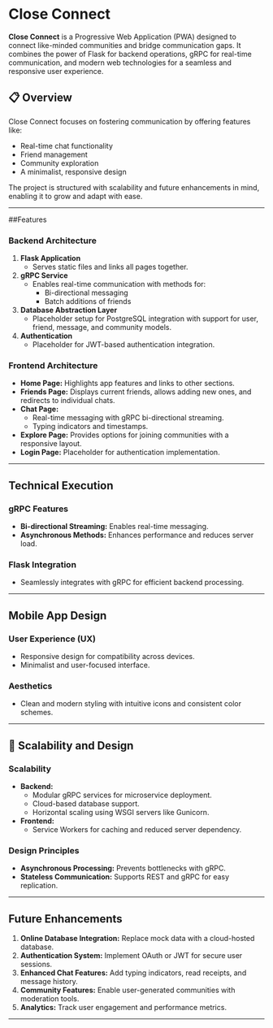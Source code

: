 # Close Connect  

**Close Connect** is a Progressive Web Application (PWA) designed to connect like-minded communities and bridge communication gaps. It combines the power of Flask for backend operations, gRPC for real-time communication, and modern web technologies for a seamless and responsive user experience.  

## 📋 Overview  
Close Connect focuses on fostering communication by offering features like:  
- Real-time chat functionality  
- Friend management  
- Community exploration  
- A minimalist, responsive design  

The project is structured with scalability and future enhancements in mind, enabling it to grow and adapt with ease.  

---

##Features  

### Backend Architecture  
1. **Flask Application**  
   - Serves static files and links all pages together.  
2. **gRPC Service**  
   - Enables real-time communication with methods for:  
     - Bi-directional messaging  
     - Batch additions of friends  
3. **Database Abstraction Layer**  
   - Placeholder setup for PostgreSQL integration with support for user, friend, message, and community models.  
4. **Authentication**  
   - Placeholder for JWT-based authentication integration.  

### Frontend Architecture  
- **Home Page:** Highlights app features and links to other sections.  
- **Friends Page:** Displays current friends, allows adding new ones, and redirects to individual chats.  
- **Chat Page:**  
  - Real-time messaging with gRPC bi-directional streaming.  
  - Typing indicators and timestamps.  
- **Explore Page:** Provides options for joining communities with a responsive layout.  
- **Login Page:** Placeholder for authentication implementation.  

---

## Technical Execution  

### gRPC Features  
- **Bi-directional Streaming:** Enables real-time messaging.  
- **Asynchronous Methods:** Enhances performance and reduces server load.  

### Flask Integration  
- Seamlessly integrates with gRPC for efficient backend processing.  

---

## Mobile App Design  

### User Experience (UX)  
- Responsive design for compatibility across devices.  
- Minimalist and user-focused interface.  

### Aesthetics  
- Clean and modern styling with intuitive icons and consistent color schemes.  

---

## 🔧 Scalability and Design  

### Scalability  
- **Backend:**  
  - Modular gRPC services for microservice deployment.  
  - Cloud-based database support.  
  - Horizontal scaling using WSGI servers like Gunicorn.  
- **Frontend:**  
  - Service Workers for caching and reduced server dependency.  

### Design Principles  
- **Asynchronous Processing:** Prevents bottlenecks with gRPC.  
- **Stateless Communication:** Supports REST and gRPC for easy replication.  

---

##  Future Enhancements  
1. **Online Database Integration:** Replace mock data with a cloud-hosted database.  
2. **Authentication System:** Implement OAuth or JWT for secure user sessions.  
3. **Enhanced Chat Features:** Add typing indicators, read receipts, and message history.  
4. **Community Features:** Enable user-generated communities with moderation tools.  
5. **Analytics:** Track user engagement and performance metrics.  

---

 

